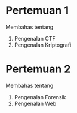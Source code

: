 # Pertemuan 1  
Membahas tentang  
1. Pengenalan CTF  
2. Pengenalan Kriptografi  

# Pertemuan 2  
Membahas tentang  
1. Pengenalan Forensik  
2. Pengenalan Web
